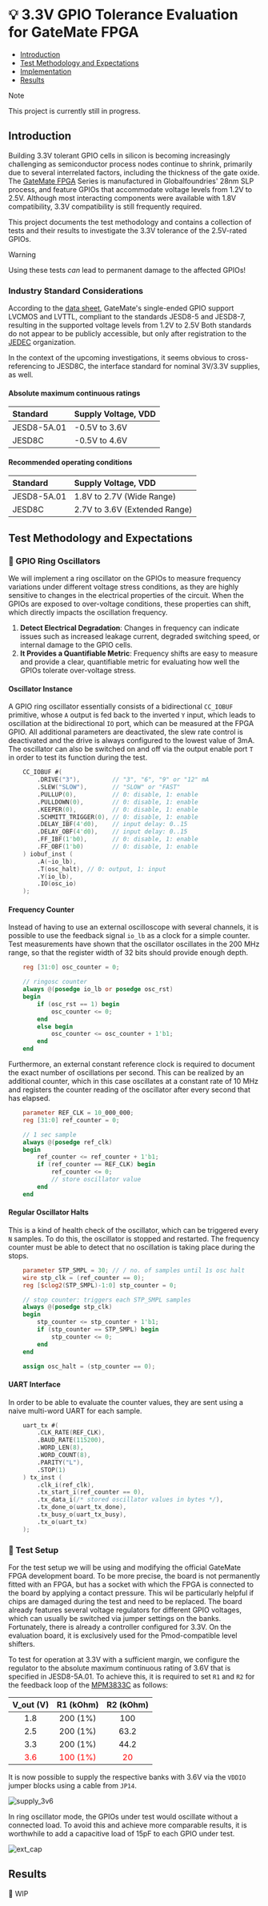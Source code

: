 # :bulb: 3.3V GPIO Tolerance Evaluation for GateMate FPGA

* [Introduction](#introduction)
* [Test Methodology and Expectations](#test-methodology-and-expectations)
* [Implementation](#implementation)
* [Results](#results)

> [!NOTE]
> This project is currently still in progress.

## Introduction

Building 3.3V tolerant GPIO cells in silicon is becoming increasingly challenging as semiconductor process nodes continue to shrink, primarily due to several interrelated factors, including the thickness of the gate oxide. The [GateMate FPGA](https://colognechip.com/programmable-logic/gatemate/) Series is manufactured in Globalfoundries' 28nm SLP process, and feature GPIOs that accommodate voltage levels from 1.2V to 2.5V. Although most interacting components were available with 1.8V compatibility, 3.3V compatibility is still frequently required.

This project documents the test methodology and contains a collection of tests and their results to investigate the 3.3V tolerance of the 2.5V-rated GPIOs.

> [!WARNING]
> Using these tests _can_ lead to permanent damage to the affected GPIOs!

### Industry Standard Considerations

According to the [data sheet](https://colognechip.com/docs/ds1001-gatemate1-datasheet-latest.pdf), GateMate's single-ended GPIO support LVCMOS and LVTTL, compliant to the standards JESD8-5 and JESD8-7, resulting in the supported voltage levels from 1.2V to 2.5V Both standards do not appear to be publicly accessible, but only after registration to the [JEDEC](https://www.jedec.org/) organization.

In the context of the upcoming investigations, it seems obvious to cross-referencing to JESD8C, the interface standard for nominal 3V/3.3V supplies, as well.

#### Absolute maximum continuous ratings

| Standard    | Supply Voltage, VDD |
| :---------- | :------------------ |
| JESD8-5A.01 | -0.5V to 3.6V       |
| JESD8C      | -0.5V to 4.6V       |

#### Recommended operating conditions

| Standard    | Supply Voltage, VDD           |
| :---------- | :---------------------------- |
| JESD8-5A.01 | 1.8V to 2.7V (Wide Range)     |
| JESD8C      | 2.7V to 3.6V (Extended Range) |

## Test Methodology and Expectations

### :repeat: GPIO Ring Oscillators

We will implement a ring oscillator on the GPIOs to measure frequency variations under different voltage stress conditions, as they are highly sensitive to changes in the electrical properties of the circuit. When the GPIOs are exposed to over-voltage conditions, these properties can shift, which directly impacts the oscillation frequency.

1. **Detect Electrical Degradation**: Changes in frequency can indicate issues such as increased leakage current, degraded switching speed, or internal damage to the GPIO cells.
2. **It Provides a Quantifiable Metric**: Frequency shifts are easy to measure and provide a clear, quantifiable metric for evaluating how well the GPIOs tolerate over-voltage stress.

#### Oscillator Instance

A GPIO ring oscillator essentially consists of a bidirectional `CC_IOBUF` primitive, whose `A` output is fed back to the inverted `Y` input, which leads to oscillation at the bidirectional `IO` port, which can be measured at the FPGA GPIO. All additional parameters are deactivated, the slew rate control is deactivated and the drive is always configured to the lowest value of 3mA. The oscillator can also be switched on and off via the output enable port `T` in order to test its function during the test.

```verilog
    CC_IOBUF #(
        .DRIVE("3"),         // "3", "6", "9" or "12" mA
        .SLEW("SLOW"),       // "SLOW" or "FAST"
        .PULLUP(0),          // 0: disable, 1: enable
        .PULLDOWN(0),        // 0: disable, 1: enable
        .KEEPER(0),          // 0: disable, 1: enable
        .SCHMITT_TRIGGER(0), // 0: disable, 1: enable
        .DELAY_IBF(4'd0),    // input delay: 0..15
        .DELAY_OBF(4'd0),    // input delay: 0..15
        .FF_IBF(1'b0),       // 0: disable, 1: enable
        .FF_OBF(1'b0)        // 0: disable, 1: enable
    ) iobuf_inst (
        .A(~io_lb),
        .T(osc_halt), // 0: output, 1: input
        .Y(io_lb),
        .IO(osc_io)
    );
```

#### Frequency Counter

Instead of having to use an external oscilloscope with several channels, it is possible to use the feedback signal `io_lb` as a clock for a simple counter. Test measurements have shown that the oscillator oscillates in the 200 MHz range, so that the register width of 32 bits should provide enough depth.

```verilog
    reg [31:0] osc_counter = 0;

    // ringosc counter
    always @(posedge io_lb or posedge osc_rst)
    begin
        if (osc_rst == 1) begin
            osc_counter <= 0;
        end
        else begin
            osc_counter <= osc_counter + 1'b1;
        end
    end
```

Furthermore, an external constant reference clock is required to document the exact number of oscillations per second. This can be realized by an additional counter, which in this case oscillates at a constant rate of 10 MHz and registers the counter reading of the oscillator after every second that has elapsed.

```verilog
    parameter REF_CLK = 10_000_000;
    reg [31:0] ref_counter = 0;

    // 1 sec sample
    always @(posedge ref_clk)
    begin
        ref_counter <= ref_counter + 1'b1;
        if (ref_counter == REF_CLK) begin
            ref_counter <= 0;
            // store oscillator value
        end
    end
```

#### Regular Oscillator Halts

This is a kind of health check of the oscillator, which can be triggered every `N` samples. To do this, the oscillator is stopped and restarted. The frequency counter must be able to detect that no oscillation is taking place during the stops.

```verilog
    parameter STP_SMPL = 30; // / no. of samples until 1s osc halt
    wire stp_clk = (ref_counter == 0);
    reg [$clog2(STP_SMPL)-1:0] stp_counter = 0;

    // stop counter: triggers each STP_SMPL samples
    always @(posedge stp_clk)
    begin
        stp_counter <= stp_counter + 1'b1;
        if (stp_counter == STP_SMPL) begin
            stp_counter <= 0;
        end
    end

    assign osc_halt = (stp_counter == 0);
```

#### UART Interface

In order to be able to evaluate the counter values, they are sent using a naive multi-word UART for each sample.

```verilog
    uart_tx #(
        .CLK_RATE(REF_CLK),
        .BAUD_RATE(115200),
        .WORD_LEN(8),
        .WORD_COUNT(8),
        .PARITY("L"),
        .STOP(1)
    ) tx_inst (
        .clk_i(ref_clk),
        .tx_start_i(ref_counter == 0),
        .tx_data_i(/* stored oscillator values in bytes */),
        .tx_done_o(uart_tx_done),
        .tx_busy_o(uart_tx_busy),
        .tx_o(uart_tx)
    );
```

### :wrench: Test Setup

For the test setup we will be using and modifying the official GateMate FPGA development board. To be more precise, the board is not permanently fitted with an FPGA, but has a socket with which the FPGA is connected to the board by applying  a contact pressure. This wil be particularly helpful if chips are damaged during the test and need to be replaced. The board already features several voltage regulators for different GPIO voltages, which can usually be switched via jumper settings on the banks. Fortunately, there is already a controller configured for 3.3V. On the evaluation board, it is exclusively used for the Pmod-compatible level shifters.

To test for operation at 3.3V with a sufficient margin, we configure the regulator to the absolute maximum continuous rating of 3.6V that is specified in JESD8-5A.01. To achieve this, it is required to set `R1` and `R2` for the feedback loop of the [MPM3833C](https://www.monolithicpower.com/en/mpm3833c.html) as follows:


| V_out (V) | R1 (kOhm) | R2 (kOhm) |
| :-------: | :-------: | :-------: |
|       1.8 |  200 (1%) |       100 |
|       2.5 |  200 (1%) |      63.2 |
|       3.3 |  200 (1%) |      44.2 |
| <span style="color:red">3.6</span> | <span style="color:red">100 (1%)</span> | <span style="color:red">20</span> |

It is now possible to supply the respective banks with 3.6V via the `VDDIO` jumper blocks using a cable from `JP14`.

![supply_3v6](doc/supply_3v6.jpg)

In ring oscillator mode, the GPIOs under test would oscillate without a connected load. To avoid this and achieve more comparable results, it is worthwhile to add a capacitive load of 15pF to each GPIO under test.

![ext_cap](doc/ext_cap.png)

## Results

:construction: WIP

